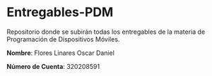# Entregables-PDM
Repositorio donde se subirán todas los entregables de la materia de Programación de Dispositivos Móviles.

**Nombre**: Flores Linares Oscar Daniel

**Número de Cuenta**: 320208591
